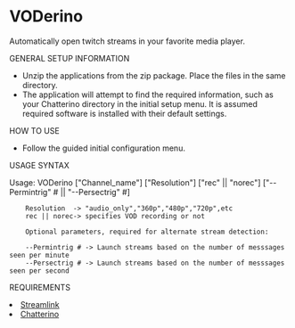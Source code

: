 # VODerino
Automatically open twitch streams in your favorite media player.

GENERAL SETUP INFORMATION
- Unzip the applications from the zip package. Place the files in the same directory.
- The application will attempt to find the required information, such as your Chatterino directory in the initial setup menu. It is assumed required software is installed with their default settings.

HOW TO USE
- Follow the guided initial configuration menu.

USAGE SYNTAX

Usage:
        VODerino ["Channel_name"] ["Resolution"] ["rec" || "norec"] ["--Permintrig" # || "--Persectrig" #]

        Resolution  -> "audio_only","360p","480p","720p",etc
        rec || norec-> specifies VOD recording or not

        Optional parameters, required for alternate stream detection:

        --Permintrig # -> Launch streams based on the number of messsages seen per minute
        --Persectrig # -> Launch streams based on the number of messsages seen per second

REQUIREMENTS
<li class="masthead__menu-item">
          <a href="https://github.com/streamlink/streamlink">Streamlink</a>
        </li>
<li class="masthead__menu-item">
          <a href="https://github.com/Chatterino/chatterino2">Chatterino</a>
        </li>
